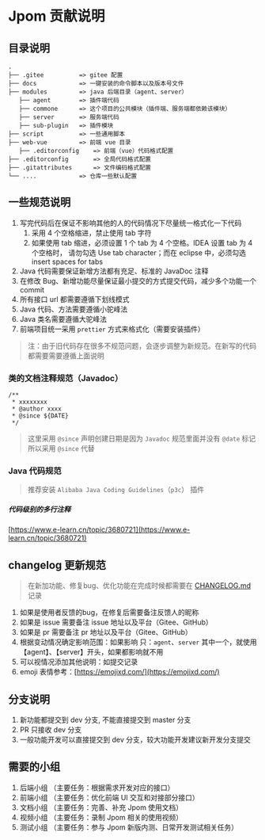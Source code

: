 # Jpom 贡献说明

## 目录说明

```
.
├── .gitee    		=> gitee 配置
├── docs      		=> 一键安装的命令脚本以及版本号文件
├── modules   		=> java 后端目录（agent、server）
   ├── agent 		=> 插件端代码
   ├── commone 		=> 这个项目的公共模块（插件端、服务端都依赖该模块）
   ├── server 		=> 服务端代码
   ├── sub-plugin 	=> 插件模块
├── script    		=> 一些通用脚本
├── web-vue   		=> 前端 vue 目录
   ├── .editorconfig 	=> 前端（vue）代码格式配置
├── .editorconfig   	=> 全局代码格式配置
├── .gitattributes   	=> 文件编码格式配置
└── ....      		=> 仓库一些默认配置
```

## 一些规范说明

1. 写完代码后在保证不影响其他的人的代码情况下尽量统一格式化一下代码
   1. 采用 4 个空格缩进，禁止使用 tab 字符
   2. 如果使用 tab 缩进，必须设置 1 个 tab 为 4 个空格。IDEA 设置 tab 为 4 个空格时，
      请勿勾选 Use tab character；而在 eclipse 中，必须勾选 insert spaces for tabs
2. Java 代码需要保证新增方法都有充足、标准的 JavaDoc 注释
3. 在修改 Bug、新增功能尽量保证最小提交的方式提交代码，减少多个功能一个 commit
4. 所有接口 url 都需要遵循下划线模式
5. Java 代码、方法需要遵循小驼峰法
6. Java 类名需要遵循大驼峰法
7. 前端项目统一采用 `prettier` 方式来格式化（需要安装插件）

> 注：由于旧代码存在很多不规范问题，会逐步调整为新规范。在新写的代码都需要需要遵循上面说明
> 
> 
### 类的文档注释规范（Javadoc）

```
/**
 * xxxxxxxx
 * @author xxxx
 * @since ${DATE}
 */
```

> 这里采用 `@since` 声明创建日期是因为 `Javadoc` 规范里面并没有 `@date` 标记所以采用 `@since` 代替

### Java 代码规范

> 推荐安装 `Alibaba Java Coding Guidelines`（`p3c`） 插件

##### 代码级别的多行注释

[https://www.e-learn.cn/topic/3680721](https://www.e-learn.cn/topic/3680721)

## changelog 更新规范

> 在新加功能、修复bug、优化功能在完成时候都需要在 [CHANGELOG.md](./CHANGELOG.md) 记录

1. 如果是使用者反馈的bug，在修复后需要备注反馈人的昵称
2. 如果是 issue 需要备注 issue 地址以及平台（Gitee、GitHub）
3. 如果是 pr 需要备注 pr 地址以及平台（Gitee、GitHub）
4. 根据变动情况确定影响范围：如果影响 只：`agent`、`server` 其中一个，就使用【agent】、【server】开头，如果都影响就不用
5. 可以视情况添加其他说明：如提交记录
6. emoji 表情参考：[https://emojixd.com/](https://emojixd.com/)

## 分支说明

1. 新功能都提交到 dev 分支, 不能直接提交到 master 分支
2. PR 只接收 dev 分支
3. 一般功能开发可以直接提交到 dev 分支，较大功能开发建议新开发分支提交

## 需要的小组

1. 后端小组 （主要任务：根据需求开发对应的接口）
2. 前端小组 （主要任务：优化前端 UI 交互和对接部分接口）
3. 文档小组 （主要任务：完善、补充 Jpom 使用文档）
4. 视频小组 （主要任务：录制 Jpom 相关的使用视频）
5. 测试小组 （主要任务：参与 Jpom 新版内测、日常开发测试相关任务）